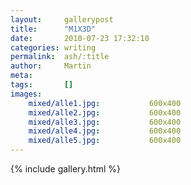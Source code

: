 ```yaml
---
layout:     gallerypost
title:      "M1X3D"
date:       2010-07-23 17:32:10
categories: writing
permalink:  ash/:title
author:     Martin
meta:
tags:       []
images:
    mixed/alle1.jpg:           600x400
    mixed/alle2.jpg:           600x400
    mixed/alle3.jpg:           600x400
    mixed/alle4.jpg:           600x400
    mixed/alle5.jpg:           600x400
---
```


{% include gallery.html %}
